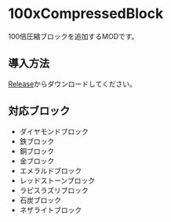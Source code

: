 # 100xCompressedBlock
100倍圧縮ブロックを追加するMODです。
## 導入方法
[Release](https://github.com/yukkukomei/100xCompressedBlock/releases/tag/1.3.0)からダウンロードしてください。
## 対応ブロック
- ダイヤモンドブロック
- 鉄ブロック
- 銅ブロック
- 金ブロック
- エメラルドブロック
- レッドストーンブロック
- ラピスラズリブロック
- 石炭ブロック
- ネザライトブロック